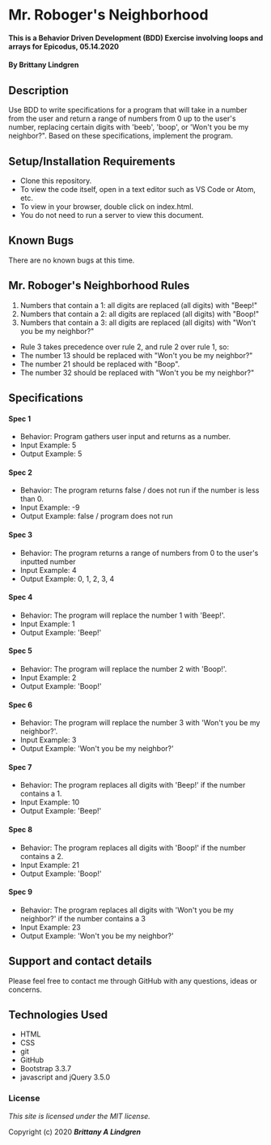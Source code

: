 # Mr. Roboger's Neighborhood

#### This is a Behavior Driven Development (BDD) Exercise involving loops and arrays for Epicodus, 05.14.2020

#### By Brittany Lindgren

## Description

Use BDD to write specifications for a program that will take in a number from the user and return a range of numbers from 0 up to the user's number, replacing certain digits with 'beeb', 'boop', or 'Won't you be my neighbor?". Based on these specifications, implement the program.

## Setup/Installation Requirements

* Clone this repository.
* To view the code itself, open in a text editor such as VS Code or Atom, etc.
* To view in your browser, double click on index.html.
* You do not need to run a server to view this document.

## Known Bugs

There are no known bugs at this time.

## Mr. Roboger's Neighborhood Rules
1. Numbers that contain a 1: all digits are replaced (all digits) with "Beep!"
2. Numbers that contain a 2: all digits are replaced (all digits) with "Boop!"
3. Numbers that contain a 3: all digits are replaced (all digits) with "Won't you be my neighbor?"

* Rule 3 takes precedence over rule 2, and rule 2 over rule 1, so:
* The number 13 should be replaced with "Won't you be my neighbor?"
* The number 21 should be replaced with "Boop".
* The number 32 should be replaced with "Won't you be my neighbor?"

## Specifications

#### Spec 1
* Behavior: Program gathers user input and returns as a number.
* Input Example: 5
* Output Example: 5

#### Spec 2
* Behavior: The program returns false / does not run if the number is less than 0.
* Input Example: -9
* Output Example: false / program does not run

#### Spec 3
* Behavior: The program returns a range of numbers from 0 to the user's inputted number
* Input Example: 4
* Output Example: 0, 1, 2, 3, 4

#### Spec 4
* Behavior: The program will replace the number 1 with 'Beep!'.
* Input Example: 1
* Output Example: 'Beep!'

#### Spec 5
* Behavior: The program will replace the number 2 with 'Boop!'.
* Input Example: 2
* Output Example: 'Boop!'

#### Spec 6
* Behavior: The program will replace the number 3 with 'Won't you be my neighbor?'.
* Input Example: 3
* Output Example: 'Won't you be my neighbor?'

#### Spec 7
* Behavior: The program replaces all digits with 'Beep!' if the number contains a 1.
* Input Example: 10
* Output Example: 'Beep!'

#### Spec 8
* Behavior: The program replaces all digits with 'Boop!' if the number contains a 2.
* Input Example: 21
* Output Example: 'Boop!'

#### Spec 9
* Behavior: The program replaces all digits with 'Won't you be my neighbor?' if the number contains a 3
* Input Example: 23
* Output Example: 'Won't you be my neighbor?'

## Support and contact details

Please feel free to contact me through GitHub with any questions, ideas or concerns.

## Technologies Used

* HTML
* CSS
* git
* GitHub
* Bootstrap 3.3.7
* javascript and jQuery 3.5.0

### License

*This site is licensed under the MIT license.*

Copyright (c) 2020 **_Brittany A Lindgren_**